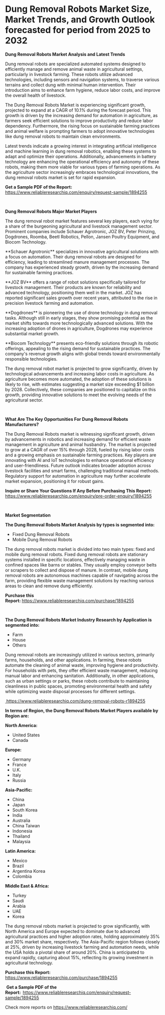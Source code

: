 <p><h1>Dung Removal Robots Market Size, Market Trends, and Growth Outlook forecasted for period from 2025 to 2032</h1></p><p><strong>Dung Removal Robots Market Analysis and Latest Trends</strong></p>
<p><p>Dung removal robots are specialized automated systems designed to efficiently manage and remove animal waste in agricultural settings, particularly in livestock farming. These robots utilize advanced technologies, including sensors and navigation systems, to traverse various terrains and collect dung with minimal human intervention. Their introduction aims to enhance farm hygiene, reduce labor costs, and improve the overall health of livestock.</p><p>The Dung Removal Robots Market is experiencing significant growth, projected to expand at a CAGR of 10.1% during the forecast period. This growth is driven by the increasing demand for automation in agriculture, as farmers seek efficient solutions to improve productivity and reduce labor dependency. Furthermore, the rising focus on sustainable farming practices and animal welfare is prompting farmers to adopt innovative technologies like dung removal robots to maintain clean environments.</p><p>Latest trends indicate a growing interest in integrating artificial intelligence and machine learning in dung removal robotics, enabling these systems to adapt and optimize their operations. Additionally, advancements in battery technology are enhancing the operational efficiency and autonomy of these robots, making them more viable for various types of farming operations. As the agriculture sector increasingly embraces technological innovations, the dung removal robots market is set for rapid expansion.</p></p>
<p><strong>Get a Sample PDF of the Report:&nbsp;</strong> <a href="https://www.reliableresearchiq.com/enquiry/request-sample/1894255?utm_campaign=1129&utm_medium=2&utm_source=Github&utm_content=ia&utm_term=14012025&utm_id=dung-removal-robots">https://www.reliableresearchiq.com/enquiry/request-sample/1894255</a></p>
<p>&nbsp;</p>
<p><strong>Dung Removal Robots Major Market Players</strong></p>
<p><p>The dung removal robot market features several key players, each vying for a share of the burgeoning agricultural and livestock management sector. Prominent companies include Schauer Agrotronic, JOZ BV, Peter Prinzing, Dogdrones, Roomba, Beetl Robotics, Pellon, Jansen Poultry Equipment, and Biocom Technology.</p><p>**Schauer Agrotronic** specializes in innovative agricultural solutions with a focus on automation. Their dung removal robots are designed for efficiency, leading to streamlined manure management processes. The company has experienced steady growth, driven by the increasing demand for sustainable farming practices.</p><p>**JOZ BV** offers a range of robot solutions specifically tailored for livestock management. Their products are known for reliability and advanced technology, positioning them well in the market. JOZ has reported significant sales growth over recent years, attributed to the rise in precision livestock farming and automation.</p><p>**Dogdrones** is pioneering the use of drone technology in dung removal tasks. Although still in early stages, they show promising potential as the market shifts towards more technologically advanced solutions. With the increasing adoption of drones in agriculture, Dogdrones may experience substantial market growth.</p><p>**Biocom Technology** presents eco-friendly solutions through its robotic offerings, appealing to the rising demand for sustainable practices. The company's revenue growth aligns with global trends toward environmentally responsible technologies.</p><p>The dung removal robot market is projected to grow significantly, driven by technological advancements and increasing labor costs in agriculture. As agriculture becomes more automated, the adoption of these solutions is likely to rise, with estimates suggesting a market size exceeding $1 billion by 2028. Collectively, these companies are positioned to capitalize on this growth, providing innovative solutions to meet the evolving needs of the agricultural sector.</p></p>
<p>&nbsp;</p>
<p><strong>What Are The Key Opportunities For Dung Removal Robots Manufacturers?</strong></p>
<p><p>The Dung Removal Robots market is witnessing significant growth, driven by advancements in robotics and increasing demand for efficient waste management in agriculture and animal husbandry. The market is projected to grow at a CAGR of over 15% through 2028, fueled by rising labor costs and a growing emphasis on sustainable farming practices. Key players are innovating with AI and IoT technologies to enhance operational efficiency and user-friendliness. Future outlook indicates broader adoption across livestock facilities and smart farms, challenging traditional manual methods. Regulatory support for automation in agriculture may further accelerate market expansion, positioning it for robust gains.</p></p>
<p><strong>Inquire or Share Your Questions If Any Before Purchasing This Report:</strong> <a href="https://www.reliableresearchiq.com/enquiry/pre-order-enquiry/1894255?utm_campaign=1129&utm_medium=2&utm_source=Github&utm_content=ia&utm_term=14012025&utm_id=dung-removal-robots">https://www.reliableresearchiq.com/enquiry/pre-order-enquiry/1894255</a></p>
<p>&nbsp;</p>
<p><strong>Market Segmentation</strong></p>
<p><strong>The Dung Removal Robots Market Analysis by types is segmented into:</strong></p>
<p><ul><li>Fixed Dung Removal Robots</li><li>Mobile Dung Removal Robots</li></ul></p>
<p><p>The dung removal robots market is divided into two main types: fixed and mobile dung removal robots. Fixed dung removal robots are stationary systems installed in specific locations, effectively managing waste in confined spaces like barns or stables. They usually employ conveyor belts or scrapers to collect and dispose of manure. In contrast, mobile dung removal robots are autonomous machines capable of navigating across the farm, providing flexible waste management solutions by reaching various areas to clean and remove dung efficiently.</p></p>
<p><strong>Purchase this Report:&nbsp;</strong><a href="https://www.reliableresearchiq.com/purchase/1894255?utm_campaign=1129&utm_medium=2&utm_source=Github&utm_content=ia&utm_term=14012025&utm_id=dung-removal-robots">https://www.reliableresearchiq.com/purchase/1894255</a></p>
<p>&nbsp;</p>
<p><strong>The Dung Removal Robots Market Industry Research by Application is segmented into:</strong></p>
<p><ul><li>Farm</li><li>House</li><li>Others</li></ul></p>
<p><p>Dung removal robots are increasingly utilized in various sectors, primarily farms, households, and other applications. In farming, these robots automate the cleaning of animal waste, improving hygiene and productivity. For households with pets, they offer efficient waste management, reducing manual labor and enhancing sanitation. Additionally, in other applications, such as urban settings or parks, these robots contribute to maintaining cleanliness in public spaces, promoting environmental health and safety while optimizing waste disposal processes for different settings.</p></p>
<p><a href="https://www.reliableresearchiq.com/dung-removal-robots-r1894255?utm_campaign=1129&utm_medium=2&utm_source=Github&utm_content=ia&utm_term=14012025&utm_id=dung-removal-robots">&nbsp;https://www.reliableresearchiq.com/dung-removal-robots-r1894255</a></p>
<p><strong>In terms of Region, the Dung Removal Robots Market Players available by Region are:</strong></p>
<p>
    <p> <strong> North America: </strong>
        <ul>
            <li>United States</li>
            <li>Canada</li>
        </ul>
        </p> 
    <p> <strong> Europe: </strong>
        <ul>
            <li>Germany</li>
            <li>France</li>
            <li>U.K.</li>
            <li>Italy</li>
            <li>Russia</li>
        </ul>
        </p> 
    <p> <strong> Asia-Pacific: </strong>
        <ul>
            <li>China</li>
            <li>Japan</li>
            <li>South Korea</li>
            <li>India</li>
            <li>Australia</li>
            <li>China Taiwan</li>
            <li>Indonesia</li>
            <li>Thailand</li>
            <li>Malaysia</li>
        </ul>
        </p> 
    <p> <strong> Latin America: </strong>
        <ul>
            <li>Mexico</li>
            <li>Brazil</li>
            <li>Argentina Korea</li>
            <li>Colombia</li>
        </ul>
        </p> 
    <p> <strong> Middle East & Africa: </strong>
        <ul>
            <li>Turkey</li>
            <li>Saudi</li>
            <li>Arabia</li>
            <li>UAE</li>
            <li>Korea</li>
        </ul>
    </p>
    </p>
<p><p>The dung removal robots market is projected to grow significantly, with North America and Europe expected to dominate due to advanced agricultural practices and higher adoption rates, holding approximately 35% and 30% market share, respectively. The Asia-Pacific region follows closely at 25%, driven by increasing livestock farming and automation needs, while the USA holds a pivotal share of around 20%. China is anticipated to expand rapidly, capturing about 15%, reflecting its growing investment in agricultural technology.</p></p>
<p><strong>Purchase this Report: </strong><a href="https://www.reliableresearchiq.com/purchase/1894255?utm_campaign=1129&utm_medium=2&utm_source=Github&utm_content=ia&utm_term=14012025&utm_id=dung-removal-robots">https://www.reliableresearchiq.com/purchase/1894255</a></p>
<p>&nbsp;<strong>Get a Sample PDF of the Report:&nbsp;&nbsp;</strong><a href="https://www.reliableresearchiq.com/enquiry/request-sample/1894255?utm_campaign=1129&utm_medium=2&utm_source=Github&utm_content=ia&utm_term=14012025&utm_id=dung-removal-robots">https://www.reliableresearchiq.com/enquiry/request-sample/1894255</a></p>
<p><strong></strong></p>
<p>Check more reports on <a href="https://www.reliableresearchiq.com/?utm_campaign=1129&utm_medium=2&utm_source=Github&utm_content=ia&utm_term=14012025&utm_id=dung-removal-robots">https://www.reliableresearchiq.com/</a></p>